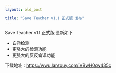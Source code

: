 ```yaml
---
layouts: old_post

title: "Save Teacher v1.1 正式版 发布"
---
```


Save Teacher v1.1 正式版 更新如下

- 自动检测
- 更强大的检测功能
- 更强大的反反编译功能

下载地址：https://wwu.lanzouy.com/iVBwH0cw435c
